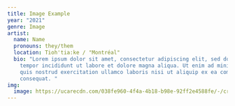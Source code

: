 ```yaml
---
title: Image Example
year: "2021"
genre: Image
artist:
  name: Name
  pronouns: they/them
  location: Tioh'tia:ke / "Montréal"
  bio: "Lorem ipsum dolor sit amet, consectetur adipiscing elit, sed do eiusmod
    tempor incididunt ut labore et dolore magna aliqua. Ut enim ad minim veniam,
    quis nostrud exercitation ullamco laboris nisi ut aliquip ex ea commodo
    consequat. "
img:
  image: https://ucarecdn.com/038fe960-4f4a-4b18-b98e-92ff2e4588fe/-/crop/1787x2387/59,0/-/preview/subversions_example.jpeg
---
```

